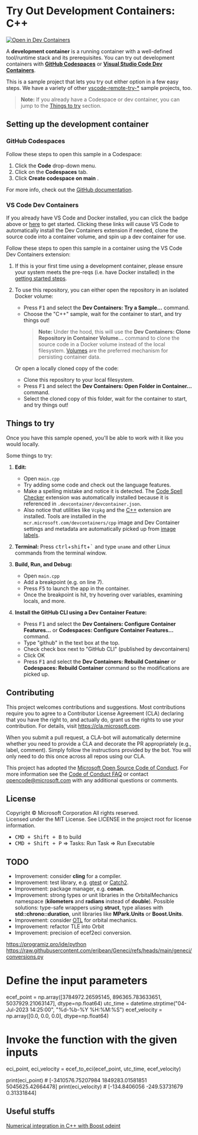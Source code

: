 # Try Out Development Containers: C++

[![Open in Dev Containers](https://img.shields.io/static/v1?label=Dev%20Containers&message=Open&color=blue&logo=visualstudiocode)](https://vscode.dev/redirect?url=vscode://ms-vscode-remote.remote-containers/cloneInVolume?url=https://github.com/microsoft/vscode-remote-try-cpp)

A **development container** is a running container with a well-defined tool/runtime stack and its prerequisites. You can try out development containers with **[GitHub Codespaces](https://github.com/features/codespaces)** or **[Visual Studio Code Dev Containers](https://aka.ms/vscode-remote/containers)**.

This is a sample project that lets you try out either option in a few easy steps. We have a variety of other [vscode-remote-try-*](https://github.com/search?q=org%3Amicrosoft+vscode-remote-try-&type=Repositories) sample projects, too.

> **Note:** If you already have a Codespace or dev container, you can jump to the [Things to try](#things-to-try) section.

## Setting up the development container

### GitHub Codespaces
Follow these steps to open this sample in a Codespace:
1. Click the **Code** drop-down menu.
2. Click on the **Codespaces** tab.
3. Click **Create codespace on main** .

For more info, check out the [GitHub documentation](https://docs.github.com/en/free-pro-team@latest/github/developing-online-with-codespaces/creating-a-codespace#creating-a-codespace).

### VS Code Dev Containers

If you already have VS Code and Docker installed, you can click the badge above or [here](https://vscode.dev/redirect?url=vscode://ms-vscode-remote.remote-containers/cloneInVolume?url=https://github.com/microsoft/vscode-remote-try-cpp) to get started. Clicking these links will cause VS Code to automatically install the Dev Containers extension if needed, clone the source code into a container volume, and spin up a dev container for use.

Follow these steps to open this sample in a container using the VS Code Dev Containers extension:

1. If this is your first time using a development container, please ensure your system meets the pre-reqs (i.e. have Docker installed) in the [getting started steps](https://aka.ms/vscode-remote/containers/getting-started).

2. To use this repository, you can either open the repository in an isolated Docker volume:

    - Press <kbd>F1</kbd> and select the **Dev Containers: Try a Sample...** command.
    - Choose the "C++" sample, wait for the container to start, and try things out!
        > **Note:** Under the hood, this will use the **Dev Containers: Clone Repository in Container Volume...** command to clone the source code in a Docker volume instead of the local filesystem. [Volumes](https://docs.docker.com/storage/volumes/) are the preferred mechanism for persisting container data.

   Or open a locally cloned copy of the code:

   - Clone this repository to your local filesystem.
   - Press <kbd>F1</kbd> and select the **Dev Containers: Open Folder in Container...** command.
   - Select the cloned copy of this folder, wait for the container to start, and try things out!

## Things to try

Once you have this sample opened, you'll be able to work with it like you would locally.

Some things to try:

1. **Edit:**
   - Open `main.cpp`
   - Try adding some code and check out the language features.
   - Make a spelling mistake and notice it is detected. The [Code Spell Checker](https://marketplace.visualstudio.com/items?itemName=streetsidesoftware.code-spell-checker) extension was automatically installed because it is referenced in `.devcontainer/devcontainer.json`.
   - Also notice that utilities like `Vcpkg` and the [C++](https://marketplace.visualstudio.com/items?itemName=ms-vscode.cpptools) extension are installed. Tools are installed in the `mcr.microsoft.com/devcontainers/cpp` image and Dev Container settings and metadata are automatically picked up from [image labels](https://containers.dev/implementors/reference/#labels).

1. **Terminal:** Press <kbd>ctrl</kbd>+<kbd>shift</kbd>+<kbd>\`</kbd> and type `uname` and other Linux commands from the terminal window.

1. **Build, Run, and Debug:**
   - Open `main.cpp`
   - Add a breakpoint (e.g. on line 7).
   - Press <kbd>F5</kbd> to launch the app in the container.
   - Once the breakpoint is hit, try hovering over variables, examining locals, and more.

1. **Install the GitHub CLI using a Dev Container Feature:**
   - Press <kbd>F1</kbd> and select the **Dev Containers: Configure Container Features...** or **Codespaces: Configure Container Features...** command.
   - Type "github" in the text box at the top.
   - Check check box next to "GitHub CLI" (published by devcontainers) 
   - Click OK
   - Press <kbd>F1</kbd> and select the **Dev Containers: Rebuild Container** or **Codespaces: Rebuild Container** command so the modifications are picked up.

## Contributing

This project welcomes contributions and suggestions. Most contributions require you to agree to a
Contributor License Agreement (CLA) declaring that you have the right to, and actually do, grant us
the rights to use your contribution. For details, visit https://cla.microsoft.com.

When you submit a pull request, a CLA-bot will automatically determine whether you need to provide
a CLA and decorate the PR appropriately (e.g., label, comment). Simply follow the instructions
provided by the bot. You will only need to do this once across all repos using our CLA.

This project has adopted the [Microsoft Open Source Code of Conduct](https://opensource.microsoft.com/codeofconduct/).
For more information see the [Code of Conduct FAQ](https://opensource.microsoft.com/codeofconduct/faq/) or
contact [opencode@microsoft.com](mailto:opencode@microsoft.com) with any additional questions or comments.

## License

Copyright © Microsoft Corporation All rights reserved.<br />
Licensed under the MIT License. See LICENSE in the project root for license information.




- <kbd>CMD + Shift + B</kbd> to build
- <kbd>CMD + Shift + P</kbd> => Tasks: Run Task => Run Executable


## TODO
- Improvement: consider **cling** for a compiler.
- Improvement: test library, e.g. [gtest](https://matgomes.com/integrate-google-test-into-cmake/) or [Catch2](https://github.com/catchorg/Catch2).
- Improvement: package manager, e.g. **conan**.
- Improvement: strong types or unit libraries in the OrbitalMechanics namespace (**kilometers** and **radians** instead of **double**). Possible solutions: type-safe wrappers using **struct**, type aliases with **std::chrono::duration**, unit libraries like **MPark.Units** or **Boost.Units**.
- Improvement: consider [OTL](https://github.com/Jmbryan/OTL) for orbital mechanics.
- Improvement: refactor TLE into Orbit
- Improvement: precision of ecef2eci conversion.

https://programiz.pro/ide/python
https://raw.githubusercontent.com/eribean/Geneci/refs/heads/main/geneci/conversions.py

# Define the input parameters
ecef_point = np.array([3784972.26595145, 896365.783633651, 5037929.21063147], dtype=np.float64)
utc_time = datetime.strptime("04-Jul-2023 14:25:00", "%d-%b-%Y %H:%M:%S")
ecef_velocity = np.array([0.0, 0.0, 0.0], dtype=np.float64)

# Invoke the function with the given inputs
eci_point, eci_velocity = ecef_to_eci(ecef_point, utc_time, ecef_velocity)

print(eci_point)    # [-3410576.75207984  1849283.01581851  5045625.42664478]
print(eci_velocity) # [-134.8406056  -249.53731679    0.31331844]

## Useful stuffs

[Numerical integration in C++ with Boost odeint](http://boccelliengineering.altervista.org/junk/boost_integration/boost_odeint.html)
